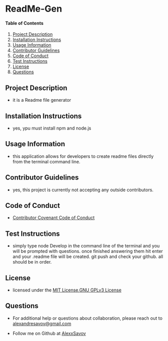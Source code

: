 # ReadMe-Gen
    
#### Table of Contents
1. [Project Description](#project-description)
2. [Installation Instructions](#installation-instructions)
3. [Usage Information](#usage-information)
4. [Contributor Guidelines](#contributor-guidelines)
5. [Code of Conduct](#code-of-conduct)
6. [Test Instructions](#test-instructions)
7. [License](#license)
8. [Questions](#questions)


## Project Description
* it is a Readme file generator

## Installation Instructions
* yes, ypu must install npm and node.js

## Usage Information
* this application allows for developers to create readme files directly from the terminal command line.

## Contributor Guidelines
* yes, this project is currently not accepting any outside contributors.

## Code of Conduct
* [Contributor Covenant Code of Conduct](https://www.contributor-covenant.org/version/2/0/code_of_conduct/code_of_conduct.md)

## Test Instructions
* simply type node Develop in the command line of the terminal and you will be prompted with questions. once finished answering them hit enter and your .readme file will be created. git push and check your github. all should  be in order.

## License
* licensed under the [MIT License](LICENSE.txt),[GNU GPLv3 License](COPYING.txt)

## Questions
* For additional help or questions about collaboration, please reach out to alexandresavov@gmail.com

* Follow me on Github at [AlexxSavov](http://github.com/AlexxSavov)